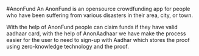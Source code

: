 #AnonFund
An AnonFund is an opensource crowdfunding app for people who have been suffering from various disasters in their area, city, or town.

With the help of AnonFund people can claim funds if they have valid aadhaar card, with the help of AnonAadhaar we have make the process easier for the user to need to sign-up with Aadhar which stores the proof using zero-knowledge technology and the proof.
